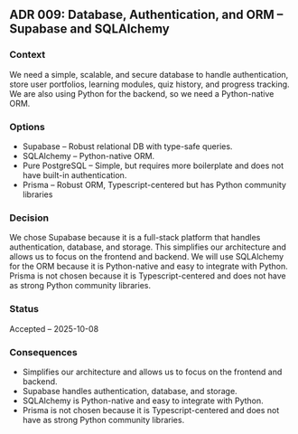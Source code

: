 ## ADR 009: Database, Authentication, and ORM – Supabase and SQLAlchemy

### Context

We need a simple, scalable, and secure database to handle authentication, store user portfolios, learning modules, quiz history, and progress tracking. We are also using Python for the backend, so we need a Python-native ORM.

### Options

- Supabase – Robust relational DB with type-safe queries.
- SQLAlchemy – Python-native ORM.
- Pure PostgreSQL – Simple, but requires more boilerplate and does not have built-in authentication.
- Prisma – Robust ORM, Typescript-centered but has Python community libraries

### Decision

We chose Supabase because it is a full-stack platform that handles authentication, database, and storage. This simplifies our architecture and allows us to focus on the frontend and backend. We will use SQLAlchemy for the ORM because it is Python-native and easy to integrate with Python. Prisma is not chosen because it is Typescript-centered and does not have as strong Python community libraries.

### Status

Accepted – 2025-10-08

### Consequences

- Simplifies our architecture and allows us to focus on the frontend and backend.
- Supabase handles authentication, database, and storage.
- SQLAlchemy is Python-native and easy to integrate with Python.
- Prisma is not chosen because it is Typescript-centered and does not have as strong Python community libraries.
